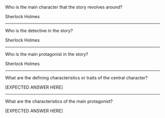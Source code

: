 Who is the main character that the story revolves around?

Sherlock Holmes

---

Who is the detective in the story?

Sherlock Holmes

---

Who is the main protagonist in the story?

Sherlock Holmes

---

What are the defining characteristics or traits of the central character?

[EXPECTED ANSWER HERE]

---

What are the characteristics of the main protagonist?

[EXPECTED ANSWER HERE]
